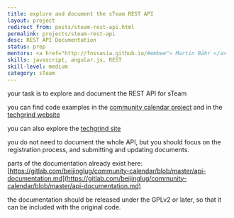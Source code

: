 ```yaml
---
title: explore and document the sTeam REST API
layout: project
redirect_from: posts/steam-rest-api.html
permalink: projects/steam-rest-api
desc: REST API Documentation
status: prep
mentors: <a href="http://fossasia.github.io/#embee"> Martin Bähr </a>
skills: javascript, angular.js, REST
skill-level: medium
category: sTeam
---
```

your task is to explore and document the REST API for sTeam

you can find code examples in the [community calendar project]( https://gitlab.com/beijinglug/community-calendar ) and in the [techgrind website]( https://github.com/Tech-Grind/ng-techgrind )

you can also explore the [techgrind site]( http://ngtg.techgrind.asia:8000/ )

you do not need to document the whole API, but you should focus on the registration process, and submitting and updating documents.

parts of the documentation already exist here:
[https://gitlab.com/beijinglug/community-calendar/blob/master/api-documentation.md](https://gitlab.com/beijinglug/community-calendar/blob/master/api-documentation.md)

the documentation should be released under the GPLv2 or later, so that it can be included with the original code.
